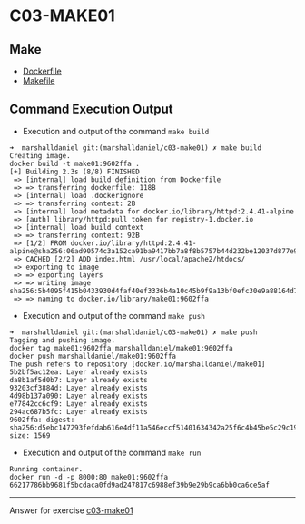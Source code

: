 # C03-MAKE01

## Make
- [Dockerfile](https://github.com/devopsacademyau/academy/blob/marshalldaniel/c03-make01/classes/03class/exercises/c03-make01/marshalldaniel/Dockerfile)
- [Makefile](https://github.com/devopsacademyau/academy/blob/marshalldaniel/c03-make01/classes/03class/exercises/c03-make01/marshalldaniel/Makefile)

## Command Execution Output

- Execution and output of the command `make build`
```
➜  marshalldaniel git:(marshalldaniel/c03-make01) ✗ make build
Creating image.
docker build -t make01:9602ffa .
[+] Building 2.3s (8/8) FINISHED
 => [internal] load build definition from Dockerfile
 => => transferring dockerfile: 118B
 => [internal] load .dockerignore
 => => transferring context: 2B
 => [internal] load metadata for docker.io/library/httpd:2.4.41-alpine
 => [auth] library/httpd:pull token for registry-1.docker.io
 => [internal] load build context
 => => transferring context: 92B
 => [1/2] FROM docker.io/library/httpd:2.4.41-alpine@sha256:06ad90574c3a152ca91ba9417bb7a8f8b5757b44d232be12037d877e9f8f68ed
 => CACHED [2/2] ADD index.html /usr/local/apache2/htdocs/
 => exporting to image
 => => exporting layers
 => => writing image sha256:5b4095f415b0433930d4faf40ef3336b4a10c45b9f9a13bf0efc30e9a88164d7
 => => naming to docker.io/library/make01:9602ffa
```

- Execution and output of the command `make push`
```
➜  marshalldaniel git:(marshalldaniel/c03-make01) ✗ make push
Tagging and pushing image.
docker tag make01:9602ffa marshalldaniel/make01:9602ffa
docker push marshalldaniel/make01:9602ffa
The push refers to repository [docker.io/marshalldaniel/make01]
5b2bf5ac12ea: Layer already exists 
da8b1af5d0b7: Layer already exists 
93203cf3884d: Layer already exists 
4d98b137a090: Layer already exists 
e77842cc6cf9: Layer already exists 
294ac687b5fc: Layer already exists 
9602ffa: digest: sha256:d5ebc147293fefdab616e4df11a546eccf51401634342a25f6c4b45be5c29c19 size: 1569
```

- Execution and output of the command `make run`
```
Running container.
docker run -d -p 8000:80 make01:9602ffa
66217786bb9681f5bcdaca0fd9ad247817c6988ef39b9e29b9ca6bb0ca6ce5af
```

<!-- Don't change anything below this point-->
<!-- Before commiting, remove both commented lines--> 
***
Answer for exercise [c03-make01](https://github.com/devopsacademyau/academy/blob/8b64a93a228398e7342afe7b845cd197b22afaf3/classes/03class/exercises/c03-make01/README.md)